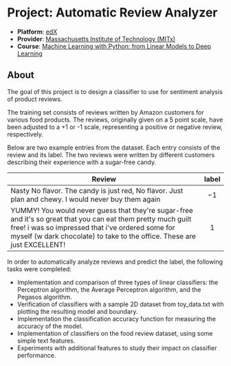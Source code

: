 # Project: Automatic Review Analyzer

* **Platform**: [edX](https://www.edx.org/)
* **Provider**: [Massachusetts Institute of Technology (MITx)](https://www.edx.org/school/mitx)
* **Course**: [Machine Learning with Python: from Linear Models to Deep Learning](https://www.edx.org/course/machine-learning-with-python-from-linear-models-to)

## About

The goal of this project is to design a classifier to use for sentiment analysis of product reviews.

The training set consists of reviews written by Amazon customers for various food products. The reviews, originally given on a 5 point scale, have been adjusted to a +1 or -1 scale, representing a positive or negative review, respectively.

Below are two example entries from the dataset. Each entry consists of the review and its label. The two reviews were written by different customers describing their experience with a sugar-free candy.

| Review | label |
|---|:---:|
| Nasty No flavor. The candy is just red, No flavor. Just plan and chewy. I would never buy them again	|−1|
| YUMMY! You would never guess that they're sugar-free and it's so great that you can eat them pretty much guilt free! i was so impressed that i've ordered some for myself (w dark chocolate) to take to the office. These are just EXCELLENT!|1|


In order to automatically analyze reviews and predict the label, the following tasks were completed:

* Implementation and comparison of three types of linear classifiers: the Perceptron algorithm, the Average Perceptron algorithm, and the Pegasos algorithm.
* Verification of classifiers with a sample 2D dataset from toy_data.txt with plotting the resulting model and boundary.
* Implementation the classification accuracy function for measuring the accuracy of the model.
* Implementation of classifiers on the food review dataset, using some simple text features.
* Experiments with additional features to study their impact on classifier performance.
